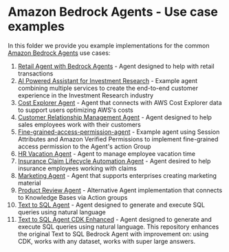 # Amazon Bedrock Agents - Use case examples

In this folder we provide you example implementations for the common [Amazon Bedrock Agents](https://aws.amazon.com/bedrock/agents/) use cases:

1. [Retail Agent with Bedrock Agents](agentsforbedrock-retailagent/README.md) - Agent designed to help with retail transactions
1. [AI Powered Assistant for Investment Research](ai-powered-assistant-for-investment-research/README.md) - Example agent combining multiple services to create the end-to-end customer experience in the Investment Research industry
1. [Cost Explorer Agent](cost-explorer-agent/README.md) - Agent that connects with AWS Cost Explorer data to support users optimizing AWS's costs
1. [Customer Relationship Management Agent](customer-relationship-management-agent/README.md) - Agent designed to help sales employees work with their customers 
1. [Fine-grained-access-permission-agent](fine-grained-access-permissions-agent/README.md) - Example agent using Session Attributes and Amazon Verified Permissions to implement fine-grained access permission to the Agent's action Group
1. [HR Vacation Agent](hr-assistant/README.md) - Agent to manage employee vacation time
1. [Insurance Claim Lifecycle Automation Agent](insurance-claim-lifecycle-automation/README.md) - Agent desired to help insurance employees working with claims
1. [Marketing Agent](marketing-agent/README.md) - Agent that supports enterprises creating marketing material
1. [Product Review Agent](product-review-agent/README.md) - Alternative Agent implementation that connects to Knowledge Bases via Action groups
1. [Text to SQL Agent](text-2-sql-agent/README.md) - Agent designed to generate and execute SQL queries using natural language
1. [Text to SQL  Agent CDK Enhanced](text-2-sql-agent-cdk-enhanced/Readme.md) - Agent designed to generate and execute SQL queries using natural language. This repository enhances the original Text to SQL Bedrock Agent with improvement on: using CDK, works with any dataset, works with super large answers.

